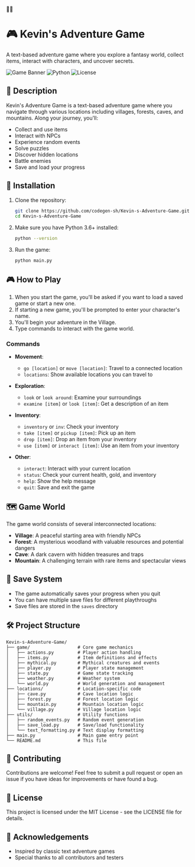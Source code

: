 🌈🌈
# 🎮 Kevin's Adventure Game

A text-based adventure game where you explore a fantasy world, collect items, interact with characters, and uncover secrets.

![Game Banner](https://img.shields.io/badge/Game-Adventure-brightgreen)
![Python](https://img.shields.io/badge/Python-3.6+-blue)
![License](https://img.shields.io/badge/License-MIT-yellow)

## 📖 Description

Kevin's Adventure Game is a text-based adventure game where you navigate through various locations including villages, forests, caves, and mountains. Along your journey, you'll:

- Collect and use items
- Interact with NPCs
- Experience random events
- Solve puzzles
- Discover hidden locations
- Battle enemies
- Save and load your progress

## 🚀 Installation

1. Clone the repository:
   ```bash
   git clone https://github.com/codegen-sh/Kevin-s-Adventure-Game.git
   cd Kevin-s-Adventure-Game
   ```

2. Make sure you have Python 3.6+ installed:
   ```bash
   python --version
   ```

3. Run the game:
   ```bash
   python main.py
   ```

## 🎮 How to Play

1. When you start the game, you'll be asked if you want to load a saved game or start a new one.
2. If starting a new game, you'll be prompted to enter your character's name.
3. You'll begin your adventure in the Village.
4. Type commands to interact with the game world.

### Commands

- **Movement**:
  - `go [location]` or `move [location]`: Travel to a connected location
  - `locations`: Show available locations you can travel to

- **Exploration**:
  - `look` or `look around`: Examine your surroundings
  - `examine [item]` or `look [item]`: Get a description of an item

- **Inventory**:
  - `inventory` or `inv`: Check your inventory
  - `take [item]` or `pickup [item]`: Pick up an item
  - `drop [item]`: Drop an item from your inventory
  - `use [item]` or `interact [item]`: Use an item from your inventory

- **Other**:
  - `interact`: Interact with your current location
  - `status`: Check your current health, gold, and inventory
  - `help`: Show the help message
  - `quit`: Save and exit the game

## 🗺️ Game World

The game world consists of several interconnected locations:

- **Village**: A peaceful starting area with friendly NPCs
- **Forest**: A mysterious woodland with valuable resources and potential dangers
- **Cave**: A dark cavern with hidden treasures and traps
- **Mountain**: A challenging terrain with rare items and spectacular views

## 💾 Save System

- The game automatically saves your progress when you quit
- You can have multiple save files for different playthroughs
- Save files are stored in the `saves` directory

## 🛠️ Project Structure

```
Kevin-s-Adventure-Game/
├── game/                  # Core game mechanics
│   ├── actions.py         # Player action handling
│   ├── items.py           # Item definitions and effects
│   ├── mythical.py        # Mythical creatures and events
│   ├── player.py          # Player state management
│   ├── state.py           # Game state tracking
│   ├── weather.py         # Weather system
│   └── world.py           # World generation and management
├── locations/             # Location-specific code
│   ├── cave.py            # Cave location logic
│   ├── forest.py          # Forest location logic
│   ├── mountain.py        # Mountain location logic
│   └── village.py         # Village location logic
├── utils/                 # Utility functions
│   ├── random_events.py   # Random event generation
│   ├── save_load.py       # Save/load functionality
│   └── text_formatting.py # Text display formatting
├── main.py                # Main game entry point
└── README.md              # This file
```

## 🤝 Contributing

Contributions are welcome! Feel free to submit a pull request or open an issue if you have ideas for improvements or have found a bug.

## 📜 License

This project is licensed under the MIT License - see the LICENSE file for details.

## 🙏 Acknowledgements

- Inspired by classic text adventure games
- Special thanks to all contributors and testers
